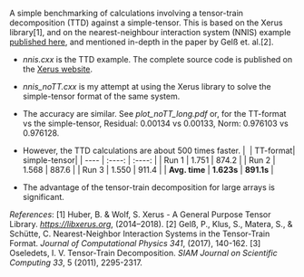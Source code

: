 A simple benchmarking of calculations involving a tensor-train decomposition (TTD) against a simple-tensor. This is 
based on the Xerus library[1], and on the nearest-neighbour interaction system (NNIS) example [published 
here](https://libxerus.org/cascade/), and mentioned in-depth in the paper by Gelß et. al.[2].

* *nnis.cxx* is the TTD example. The complete source code is published on the [Xerus 
website](https://libxerus.org/cascade/).

* *nnis_noTT.cxx* is my attempt at using the Xerus library to solve the simple-tensor format of the same system.
* The accuracy are similar. See *plot_noTT_long.pdf* or, for the TT-format vs the simple-tensor,
    Residual: 0.00134 vs 0.00133,
    Norm:  0.976103 vs 0.976128.
* However, the TTD calculations are about 500 times faster.
    |&nbsp;    | TT-format| simple-tensor|
    | ---- | :----: | :----: |
    | Run 1 | 1.751 | 874.2 | 
    | Run 2 | 1.568 | 887.6 |
    | Run 3 |  1.550 | 911.4 |
    | **Avg. time** |  **1.623s** | **891.1s** |
* The advantage of the tensor-train decomposition for large arrays is significant.


*References*:
[1] Huber, B. & Wolf, S. Xerus - A General Purpose Tensor Library. *https://libxerus.org*, (2014–2018).
[2] Gelß, P., Klus, S., Matera, S., & Schütte, C. Nearest-Neighbor Interaction Systems in the Tensor-Train Format. 
*Journal of Computational Physics 341*, (2017), 140-162.
[3] Oseledets, I. V. Tensor-Train Decomposition. *SIAM Journal on Scientific Computing 33*, 5 (2011), 2295-2317.


